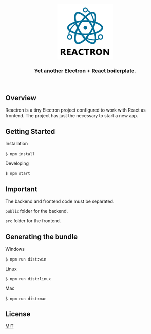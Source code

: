 <p align="center">
  <img src="resources/media/logo_title.png" height="175" width="175" alt="Unform" />
</p>

<h3 align="center">
  Yet another Electron + React boilerplate. 
</h3>

<br>

## Overview

Reactron is a tiny Electron project configured to work with React as frontend. The project has just the necessary to start a new app.

## Getting Started

Installation

<code>\$ npm install</code>

Developing

<code>\$ npm start</code>

## Important

The backend and frontend code must be separated.

<code>public</code> folder for the backend.

<code>src</code> folder for the frontend.

## Generating the bundle

Windows

<code>\$ npm run dist:win</code>

Linux

<code>\$ npm run dist:linux</code>

Mac

<code>\$ npm run dist:mac</code>

## License

[MIT](LICENCE)
